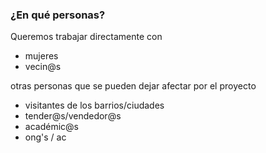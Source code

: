 ### ¿En qué personas?
Queremos trabajar directamente con
* mujeres
* vecin@s

otras personas que se pueden dejar afectar por el proyecto
* visitantes de los barrios/ciudades
* tender@s/vendedor@s
* académic@s
* ong's / ac
